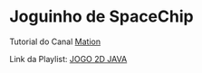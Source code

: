 <h1>Joguinho de SpaceChip</h1>
<p>Tutorial do Canal <a href="https://www.youtube.com/channel/UCSwRzuds6qaoZ2uoacpRX0A"> Mation</a><p>
<p>Link da Playlist: <a href="https://www.youtube.com/playlist?list=PLlW3qrNjsvBwUmUk9kio7bNT3GR554FH5"> JOGO 2D JAVA</a><p></p>
